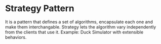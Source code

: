 # Strategy Pattern
It is a pattern that defines a set of algorithms, encapsulate each one and make them interchangable. Strategy lets the algorithm vary independently from the clients that use it.
Example: Duck Simulator with extensible behaviors.
